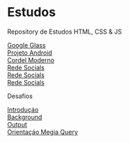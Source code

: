 # Estudos
Repository de Estudos HTML, CSS & JS

<a href="https://diego-dcs.github.io/Estudos/01-GogleGlass/index.html" >Google Glass</a><br>
<a href="https://diego-dcs.github.io/Estudos/02-ProjetoAndroid/index.html" >Projeto Android</a><br>
<a href="https://diego-dcs.github.io/Estudos/03-CordelModerno/index.html" >Cordel Moderno</a><br>
<a href="https://diego-dcs.github.io/Estudos/04-RedesSociais/index.html" >Rede Socials</a><br>
<a href="https://diego-dcs.github.io/Estudos/05-MobileFirst/index.html" >Rede Socials</a><br>
<a href="https://diego-dcs.github.io/Estudos/06-TelaDeLogin/index.html" >Rede Socials</a><br>
<p>Desafios</p>
<a href="https://diego-dcs.github.io/Estudos/desafios/01-Introdução/index.html">Introduçáo</a><br>
<a href="https://diego-dcs.github.io/Estudos/desafios/02-background/index.html">Background</a><br>
<a href="https://diego-dcs.github.io/Estudos/desafios/03-formularios/index.html">Output</a><br>
<a href="https://diego-dcs.github.io/Estudos/desafios/04-midia query/index.html">Orientaçáo Megia Query</a><br>